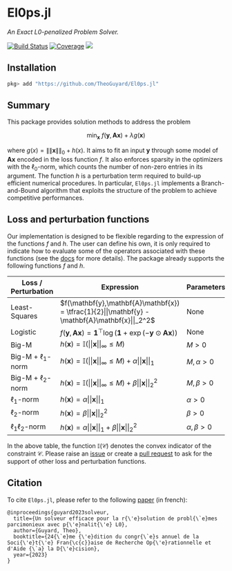 # El0ps.jl

*An Exact L0-penalized Problem Solver.*

[![Build Status](https://github.com/TheoGuyard/El0ps.jl/workflows/CI/badge.svg)](https://github.com//TheoGuyard/El0ps.jl/actions)
[![Coverage](https://codecov.io/gh/TheoGuyard/El0ps.jl/branch/master/graph/badge.svg)](https://codecov.io/gh/TheoGuyard/El0ps.jl)
[![](https://img.shields.io/badge/docs-dev-blue.svg)](https://theoguyard.github.io/El0ps.jl/dev)

## Installation

```julia
pkg> add "https://github.com/TheoGuyard/El0ps.jl"
```

## Summary

This package provides solution methods to address the problem

$$\min_{\mathbf{x}} \ f(\mathbf{y},\mathbf{A}\mathbf{x}) + \lambda g(\mathbf{x})$$

where $g(x) = \|\|\mathbf{x}\|\|_0 + h(x)$.
It aims to fit an input $\mathbf{y}$ through some model of $\mathbf{Ax}$ encoded in the loss function $f$.
It also enforces sparsity in the optimizers with the $\ell_0$-norm, which counts the number of non-zero entries in its argument.
The function $h$ is a perturbation term required to build-up efficient numerical procedures.
In particular, `El0ps.jl` implements a Branch-and-Bound algorithm that exploits the structure of the problem to achieve competitive performances.



## Loss and perturbation functions

Our implementation is designed to be flexible regarding to the expression of the functions $f$ and $h$.
The user can define his own, it is only required to indicate how to evaluate some of the operators associated with these functions (see the [docs](https://theoguyard.github.io/El0ps.jl/dev) for more details).
The package already supports the following functions $f$ and $h$.

| Loss / Perturbation        | Expression | Parameters
|--------------|-----|---|
| Least-Squares |  $f(\mathbf{y},\mathbf{A}\mathbf{x}) = \tfrac{1}{2}\|\|\mathbf{y} - \mathbf{A}\mathbf{x}\|\|_2^2$ | None |
| Logistic      |  $f(\mathbf{y},\mathbf{A}\mathbf{x}) = \mathbf{1}^{\top}\log(\mathbf{1} + \exp(-\mathbf{y}\odot\mathbf{A}\mathbf{x}))$ | None |
| Big-M |  $h(\mathbf{x}) = \mathbb{I}(\|\|\mathbf{x}\|\|_{\infty} \leq M)$ | $M > 0$ |
| Big-M + $\ell_1$-norm      |  $h(\mathbf{x}) = \mathbb{I}(\|\|\mathbf{x}\|\|_{\infty} \leq M) + \alpha\|\|\mathbf{x}\|\|_1$ | $M,\alpha > 0$ |
| Big-M + $\ell_2$-norm      |  $h(\mathbf{x}) = \mathbb{I}(\|\|\mathbf{x}\|\|_{\infty} \leq M) + \beta\|\|\mathbf{x}\|\|_2^2$ | $M,\beta > 0$ |
| $\ell_1$-norm      |  $h(\mathbf{x}) = \alpha\|\|\mathbf{x}\|\|_1$ | $\alpha > 0$ |
| $\ell_2$-norm      |  $h(\mathbf{x}) = \beta\|\|\mathbf{x}\|\|_2^2$ | $\beta > 0$ |
| $\ell_1\ell_2$-norm      |  $h(\mathbf{x}) = \alpha\|\|\mathbf{x}\|\|_1 + \beta\|\|\mathbf{x}\|\|_2^2$ | $\alpha,\beta > 0$ |

In the above table, the function $\mathbb{I}(\mathcal{C})$ denotes the convex indicator of the constraint $\mathcal{C}$.
Please raise an [issue](https://github.com/TheoGuyard/El0ps.jl/issues) or create a [pull request](https://github.com/TheoGuyard/El0ps.jl/pulls) to ask for the support of other loss and perturbation functions.

## Citation

To cite `El0ps.jl`, please refer to the following [paper](https://hal.science/hal-03960204/document) (in french):

```{bibtex}
@inproceedings{guyard2023solveur,
  title={Un solveur efficace pour la r{\'e}solution de probl{\`e}mes parcimonieux avec p{\'e}nalit{\'e} L0},
  author={Guyard, Theo},
  booktitle={24{\`e}me {\'e}dition du congr{\`e}s annuel de la Soci{\'e}t{\'e} Fran{\c{c}}aise de Recherche Op{\'e}rationnelle et d'Aide {\`a} la D{\'e}cision},
  year={2023}
}
```